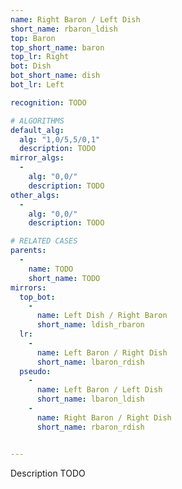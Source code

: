 ```yaml
---
name: Right Baron / Left Dish
short_name: rbaron_ldish
top: Baron
top_short_name: baron
top_lr: Right
bot: Dish
bot_short_name: dish
bot_lr: Left

recognition: TODO

# ALGORITHMS
default_alg:
  alg: "1,0/5,5/0,1"
  description: TODO
mirror_algs:
  -
    alg: "0,0/"
    description: TODO
other_algs:
  -
    alg: "0,0/"
    description: TODO

# RELATED CASES
parents:
  -
    name: TODO
    short_name: TODO
mirrors:
  top_bot:
    -
      name: Left Dish / Right Baron
      short_name: ldish_rbaron
  lr:
    -
      name: Left Baron / Right Dish
      short_name: lbaron_rdish
  pseudo:
    -
      name: Left Baron / Left Dish
      short_name: lbaron_ldish
    -
      name: Right Baron / Right Dish
      short_name: rbaron_rdish


---
```


Description TODO

